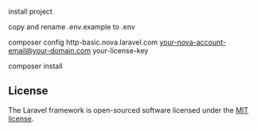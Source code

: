 install project 

copy and rename .env.example  to .env

composer config http-basic.nova.laravel.com your-nova-account-email@your-domain.com your-license-key

composer install


## License

The Laravel framework is open-sourced software licensed under the [MIT license](https://opensource.org/licenses/MIT).
